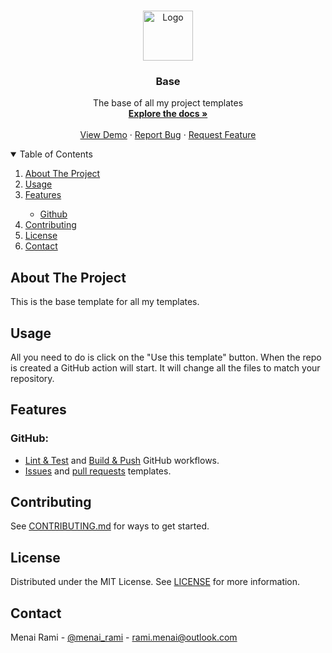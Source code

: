 <br />
<p align="center">
  <a href="https://github.com/rmenai-blueprints/base">
    <img src="https://cdn-icons-png.flaticon.com/512/581/581600.png" alt="Logo" width="80" height="80">
  </a>

<h3 align="center">Base</h3>

  <p align="center">
    The base of all my project templates
    <br />
    <a href="https://github.com/rmenai-blueprints/base"><strong>Explore the docs »</strong></a>
    <br />
    <br />
    <a href="https://github.com/rmenai-blueprints/base">View Demo</a>
    ·
    <a href="https://github.com/rmenai-blueprints/base/issues/new?assignees=&labels=&template=bug_report.md&title=">Report Bug</a>
    ·
    <a href="https://github.com/rmenai-blueprints/base/issues/new?assignees=&labels=&template=feature_request.md&title=">Request Feature</a>
  </p>

<!-- TABLE OF CONTENTS -->
<details open="open">
  <summary>Table of Contents</summary>
  <ol>
    <li>
      <a href="#about-the-project">About The Project</a>
    </li>
    <li><a href="#usage">Usage</a></li>
    <li><a href="#features">Features</a></li>
    <ul>
        <li><a href="#github">Github</a></li>
      </ul>
    <li><a href="#contributing">Contributing</a></li>
    <li><a href="#license">License</a></li>
    <li><a href="#contact">Contact</a></li>
  </ol>
</details>



<!-- ABOUT THE PROJECT -->

## About The Project

This is the base template for all my templates.

<!-- Usage -->

## Usage

All you need to do is click on the "Use this template" button. When the repo is created a GitHub action will start. It
will change all the files to match your repository.

<!-- Features -->

## Features

### GitHub:
* [Lint & Test](https://github.com/rmenai-blueprints/base/blob/main/.github/workflows/lint-test.yaml)
  and [Build & Push](https://github.com/rmenai-blueprints/base/blob/main/.github/workflows/build.yaml) GitHub
  workflows.
* [Issues](https://github.com/rmenai-blueprints/base/tree/main/.github/ISSUE_TEMPLATE)
  and [pull requests](https://github.com/rmenai-blueprints/base/blob/main/.github/pull_request_template.md) templates.

<!-- CONTRIBUTING -->

## Contributing

See [CONTRIBUTING.md](https://github.com/rmenai-blueprints/base/blob/main/CONTRIBUTING.md) for ways to get started.

<!-- LICENSE -->

## License

Distributed under the MIT License. See [LICENSE](https://github.com/rmenai-blueprints/base/blob/main/LICENSE) for more
information.

<!-- CONTACT -->

## Contact

Menai Rami - [@menai_rami](https://twitter.com/menai_rami) - rami.menai@outlook.com

